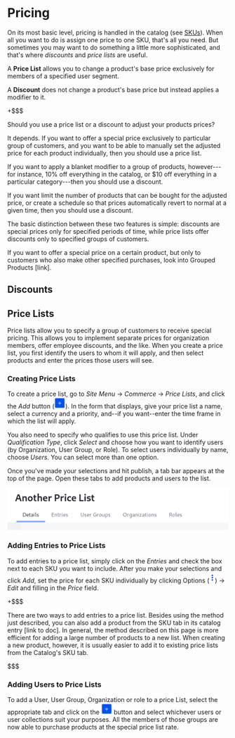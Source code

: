 # Pricing [](id=pricing)

On its most basic level, pricing is handled in the catalog (see
[SKUs](web/liferay-emporio/documentation/-/knowledge_base/7-1/adding-options-to-products#Pricing)).
When all you want to do is assign one price to one SKU, that's all you need. But
sometimes you may want to do something a little more sophisticated, and that's
where *discounts* and *price lists* are useful.

A **Price List** allows you to change a product's base price exclusively for
members of a specified user segment.

A **Discount** does not change a product's base price but instead applies
a modifier to it.

+$$$

Should you use a price list or a discount to adjust your products prices?

It depends. If you want to offer a special price exclusively to particular group
of customers, and you want to be able to manually set the adjusted price for
each product individually, then you should use a price list.

If you want to apply a blanket modifier to a group of products, however---for
instance, 10% off everything in the catalog, or $10 off everything in
a particular category---then you should use a discount.

If you want limit the number of products that can be bought for the adjusted
price, or create a schedule so that prices automatically revert to normal at
a given time, then you should use a discount.






The basic distinction between these two features is simple: discounts are
special prices only for specified periods of time, while price lists offer
discounts only to specified groups of customers.

If you want to offer a special price on a certain product, but only to customers
who also make other specified purchases, look into Grouped Products [link].

## Discounts [](id=discounts)

<!--I assume discounts are for when you want to offer a special price on certain
products for a specified period of time. Is there a coupon code function?-->

## Price Lists [](id=price-lists)

Price lists allow you to specify a group of customers to receive special
pricing. This allows you to implement separate prices for organization members,
offer employee discounts, and the like. When you create a price list, you first
identify the users to whom it will apply, and then select products and enter the
prices those users will see.

<!--Is there a way to apply a blanket price adjustment as a percentage of the
base price? Or do all price changes have to be applied manually to one product
at a time?-->

### Creating Price Lists [](id=creating-price-lists)

To create a price list, go to *Site Menu* &rarr; *Commerce* &rarr; *Price
Lists*, and click the *Add* button (![Add](../images/icon-add.png)). In
the form that displays, give your price list a name, select a currency and
a priority, and--if you want--enter the time frame in which the list will apply.

You also need to specify who qualifies to use this price list. Under
*Qualification Type*, click *Select* and choose how you want to identify users
(by Organization, User Group, or Role). To select users individually by name,
choose *Users*. You can select more than one option.

Once you've made your selections and hit publish, a tab bar appears at the top
of the page. Open these tabs to add products and users to the list.

![Figure 1: The tab bar for this price list is configured to allow qualified users to be specified by organization, user group, and role, but not individually.](../images/price-list.png)

### Adding Entries to Price Lists [](id=adding-entries-to-price-lists)

To add entries to a price list, simply click on the *Entries* and check the box
next to each SKU you want to include. After you make your selections and click
*Add*, set the price for each SKU individually by clicking Options
(![Options](../images/icon-options.png)) &rarr; *Edit* and filling in the
*Price* field. 

+$$$

There are two ways to add entries to a price list. Besides using the
method just described, you can also add a product from the SKU tab in its
catalog entry [link to doc]. In general, the method described on this page is
more efficient for adding a large number of products to a new list. When
creating a new product, however, it is usually easier to add it to existing
price lists from the Catalog's SKU tab.

$$$

### Adding Users to Price Lists [](id=adding-users-to-price-lists)

To add a User, User Group, Organization or role to a price List, select the
appropriate tab and click on the ![Add](../images/icon-add.png) button and
select whichever users or user collections suit your purposes. All the members
of those groups are now able to purchase products at the special price list
rate.
